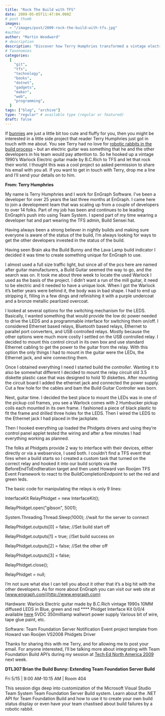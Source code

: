```yaml
---
title: "Rock The Build with TFS"
date: 2009-05-05T11:47:04.000Z
# post thumb
images:
  - "/images/post/2009-rock-the-build-with-tfs.jpg"
#author
author: "Martin Woodward"
# description
description: "Discover how Terry Humphries transformed a vintage electric guitar into a unique build status indicator for TFS, enhancing team engagement."
# Taxonomies
categories:
  [
    "git",
    "tfs",
    "technology",
    "books",
    "dotnet",
    "gadgets",
    "maker",
    "web",
    "programming",
  ]
tags: ["blog", "archive"]
type: "regular" # available type (regular or featured)
draft: false
---
```


If [bunnies](http://www.woodwardweb.com/gadgets/000434.html) are just a little bit too cute and fluffy for you, then you might be interested in a little side project that reader Terry Humphries just got in touch with me about. You see Terry had no love for [robotic rabbits in the build process](http://www.woodwardweb.com/gadgets/000434.html) – but an electric guitar was something that he and the other developers in his team would pay attention to. So he hooked up a vintage 1990’s Warlock Electric guitar made by B.C.Rich to TFS and let that rock their world. I thought this was a cool project so asked permission to share his email with you all. If you want to get in touch with Terry, drop me a line and I’ll send your details on to him.

**From: Terry Humphries**

[](http://www.woodwardweb.com/WindowsLiveWriter/RockTheBuildwithTFS_57CB/guitar_2.jpg)My name is Terry Humphries and I work for EnGraph Software. I’ve been a developer for over 25 years the last three months at EnGraph. I came here to join a development team that was scaling up from a couple of developers to over 14 folks. Part of my job has been and continues to be leading EnGraph’s push into using Team System. I spend part of my time wearing a developer hat and part wearing the TFS admin, Build Sensei hat.

Having always been a strong believer in nightly builds and making sure everyone is aware of the status of the build, I’m always looking for ways to get the other developers invested in the status of the build.

Having seen Brain aka the Build Bunny and the Lava Lamp build indicator I decided it was time to create something unique for EnGraph to use.

I almost used a full size traffic light, but since all of the pcs here are named after guitar manufacturers, a Build Guitar seemed the way to go, and the search was on. It took me about three week to locate the used Warlock I used as the basis of the project. I didn’t want a run of the mill guitar, it need to be electric and it needed to have a unique look. When I got the Warlock it’s better years were behind it, the body was in bad shape. I had to end up stripping it, filling in a few dings and refinishing it with a purple undercoat and a bronze metallic pearlized overcoat.

I looked at several options for the switching mechanism for the LEDS. Basically, I wanted something that would provide the low dc power needed to drive the LEDS and a programmable interface for switching them on/off. I considered Ethernet based relays, Bluetooth based relays, Ethernet to parallel port converters, and USB controlled relays. Mostly because the other options were much more costly I settled on the USB controlled relay. I decided to mount this control circuit in its own box and use standard Ethernet cabling to get the power to the guitar from the relay. With this option the only things I had to mount in the guitar were the LEDs, the Ethernet jack, and wire connecting them.

Once I obtained everything I need I started build the _controller_. Wanting it to also be somewhat different I decided to mount the relay circuit old 3.5 diskette plastic case that was designed to hold 10 diskettes. After mounting the circuit board I added the ethernet jack and connected the power supply. Cut a few hole for the cables and bam the Build Guitar Controller was born.

Next, guitar time. I decided the best place to mount the LEDs was in one of the pickup coil frames, you see a Warlock comes with 2 Humbucker pickup coils each mounted in its own frame. I fashioned a piece of black plastic to fit the frame and drilled three holes for the LEDS. Then I wired the LEDS to the Ethernet jack I had placed in the jackplate.

Then I hooked everything up loaded the Phidgets drivers and using they’re control panel applet tested the wiring and after a few minutes I had everything working as planned.

The folks at Phidgets provide 2 way to interface with their devices, either directly or via a webservice, I used both. I couldn’t find a TFS event that fires when a build starts so I created a custom task that turned on the correct relay and hooked it into our build scripts via the BeforeEndToEndIteration target and then used Howard van Rooijen TFS Event Framework to react to the BuildCompletionEndpoint to set the red and green leds.

The basic code for manipulating the relays is only 9 lines:

InterfaceKit RelayPhidget = new InterfaceKit();

RelayPhidget.open("gibson", 5001);

System.Threading.Thread.Sleep(1000); //wait for the server to connect

RelayPhidget.outputs[0] = false; //Set build start off

RelayPhidget.outputs[1] = true; //Set build success on

RelayPhidget.outputs[2] = false; //Set the other off

RelayPhidget.outputs[3] = false;

RelayPhidget.close();

RelayPhidget = null;

I’m not sure what else I can tell you about it other that it’s a big hit with the other developers. As for more about EnGraph you can visit our web site at [www.engraph.com](http://www.engraph.com)

Hardware: Warlock Electric guitar made by B.C.Rich vintage 1990s 10MM diffused LEDS in Blue, green and red \*\*\*\* Phidget Interface Kit 0/0/4 available [here](http://www.phidgets.com/products.php?category=1&product_id=1014) 5VDC 350milliamp wallwort power supply Various bit of wire, tape glue paint, etc.

Software: Team Foundation Server Notification Event project template from Howard van Rooijen VS2008 Phidgets Driver

Thanks for sharing this with me Terry, and for allowing me to post your email. For anyone interested, I’ll be talking more about integrating with Team Foundation Build API’s during my session at [Tech·Ed North America 2009](http://www.microsoft.com/events/TechEd2009/) next week.

**DTL307 Brian the Build Bunny: Extending Team Foundation Server Build**

Fri 5/15 | 9:00 AM-10:15 AM | Room 404

This session digs deep into customization of the Microsoft Visual Studio Team System Team Foundation Server Build system. Learn about the .NET API for Team Foundation Build and how to use it to create your own build status display or even have your team chastised about build failures by a robotic rabbit.
